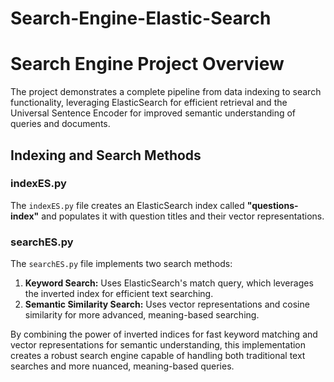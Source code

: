 # Search-Engine-Elastic-Search

<body>
    <h1>Search Engine Project Overview</h1>
    <p>The project demonstrates a complete pipeline from data indexing to search functionality, leveraging ElasticSearch for efficient retrieval and the Universal Sentence Encoder for improved semantic understanding of queries and documents.</p>

  <h2>Indexing and Search Methods</h2>
    
  <h3>indexES.py</h3>
  <p>The <code>indexES.py</code> file creates an ElasticSearch index called <strong>"questions-index"</strong> and populates it with question titles and their vector representations.</p>

   <h3>searchES.py</h3>
  <p>The <code>searchES.py</code> file implements two search methods:</p>
    <ol>
        <li>
            <strong>Keyword Search:</strong> Uses ElasticSearch's match query, which leverages the inverted index for efficient text searching.
        </li>
        <li>
            <strong>Semantic Similarity Search:</strong> Uses vector representations and cosine similarity for more advanced, meaning-based searching.
        </li>
    </ol>

  <p>By combining the power of inverted indices for fast keyword matching and vector representations for semantic understanding, this implementation creates a robust search engine capable of handling both traditional text searches and more nuanced, meaning-based queries.</p>
</body>
